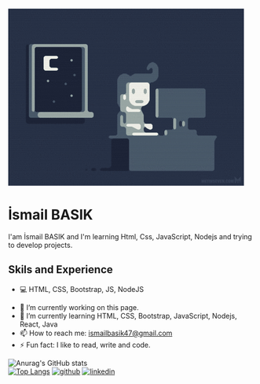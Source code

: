 ![FullStack Developer](https://github.com/ismailbask/ismailbask/blob/main/e426702edf874b181aced1e2fa5c6cde.gif)

# İsmail BASIK


I'am İsmail BASIK and I'm learning Html, Css, JavaScript, Nodejs and trying to develop projects.

## Skils and Experience
* :computer: HTML, CSS, Bootstrap, JS, NodeJS

- 🔭 I’m currently working on this page. 
- 🌱 I’m currently learning HTML, CSS, Bootstrap, JavaScript, Nodejs, React, Java 
- 📫 How to reach me: ismailbasik47@gmail.com 
- ⚡ Fun fact: I like to read, write and code. 

![Anurag's GitHub stats](https://github-readme-stats.vercel.app/api?username=ismailbask&show_icons=true&theme=onedark) <br>
[![Top Langs](https://github-readme-stats.vercel.app/api/top-langs/?username=ismailbask&layout=compact)](https://github.com/anuraghazra/github-readme-stats)
[<img src='https://cdn.jsdelivr.net/npm/simple-icons@3.0.1/icons/github.svg' alt='github' height='40'>](https://github.com/ismailbask)  [<img src='https://cdn.jsdelivr.net/npm/simple-icons@3.0.1/icons/linkedin.svg' alt='linkedin' height='40'>](https://www.linkedin.com/in/https://www.linkedin.com/in/ismailbasik//)  


